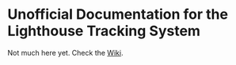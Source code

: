 # Unofficial Documentation for the Lighthouse Tracking System

Not much here yet. Check the [Wiki](../../wiki).
